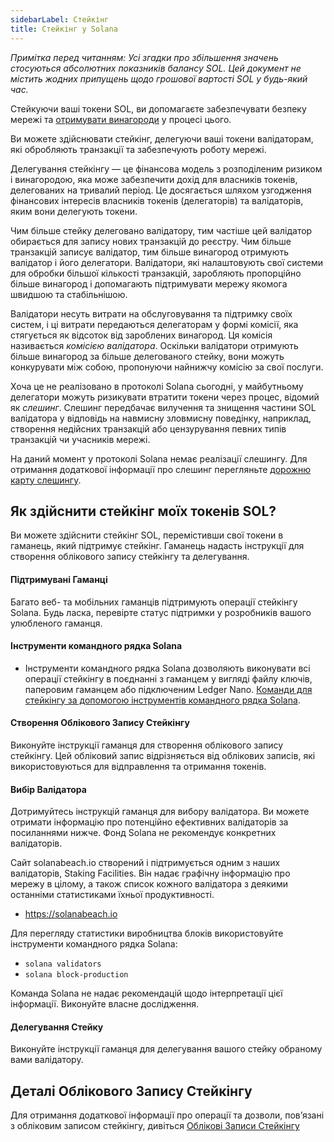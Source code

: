 ```yaml
---
sidebarLabel: Стейкінг
title: Стейкінг у Solana
---
```


_Примітка перед читанням: Усі згадки про збільшення значень стосуються абсолютних
показників балансу SOL. Цей документ не містить жодних припущень щодо
грошової вартості SOL у будь-який час._

Стейкуючи ваші токени SOL, ви допомагаєте забезпечувати безпеку мережі та
[отримувати винагороди](https://docs.anza.xyz/implemented-proposals/staking-rewards)
у процесі цього.

Ви можете здійснювати стейкінг, делегуючи ваші токени валідаторам, які обробляють транзакції
та забезпечують роботу мережі.

Делегування стейкінгу — це фінансова модель з розподіленим ризиком і винагородою, яка може
забезпечити дохід для власників токенів, делегованих на тривалий період. Це досягається
шляхом узгодження фінансових інтересів власників токенів (делегаторів) та валідаторів,
яким вони делегують токени.

Чим більше стейку делеговано валідатору, тим частіше цей валідатор обирається для запису
нових транзакцій до реєстру. Чим більше транзакцій записує валідатор, тим більше винагород
отримують валідатор і його делегатори. Валідатори, які налаштовують свої системи для обробки
більшої кількості транзакцій, заробляють пропорційно більше винагород і допомагають
підтримувати мережу якомога швидшою та стабільнішою.

Валідатори несуть витрати на обслуговування та підтримку своїх систем, і ці витрати передаються
делегаторам у формі комісії, яка стягується як відсоток від зароблених винагород. Ця комісія
називається _комісією валідатора_. Оскільки валідатори отримують більше винагород за більше
делегованого стейку, вони можуть конкурувати між собою, пропонуючи найнижчу комісію за свої послуги.

Хоча це не реалізовано в протоколі Solana сьогодні, у майбутньому делегатори можуть ризикувати
втратити токени через процес, відомий як _слешинг_. Слешинг передбачає вилучення та знищення частини
SOL валідатора у відповідь на навмисну зловмисну поведінку, наприклад, створення недійсних транзакцій
або цензурування певних типів транзакцій чи учасників мережі.

На даний момент у протоколі Solana немає реалізації слешингу. Для отримання додаткової інформації
про слешинг перегляньте
[дорожню карту слешингу](https://docs.anza.xyz/proposals/optimistic-confirmation-and-slashing#slashing-roadmap).

## Як здійснити стейкінг моїх токенів SOL?

Ви можете здійснити стейкінг SOL, перемістивши свої токени в гаманець, який підтримує стейкінг. Гаманець
надасть інструкції для створення облікового запису стейкінгу та делегування.

#### Підтримувані Гаманці

Багато веб- та мобільних гаманців підтримують операції стейкінгу Solana. Будь ласка, перевірте
статус підтримки у розробників вашого улюбленого гаманця.

#### Інструменти командного рядка Solana

- Інструменти командного рядка Solana дозволяють виконувати всі операції стейкінгу в поєднанні з
  гаманцем у вигляді файлу ключів, паперовим гаманцем або підключеним Ledger Nano.
  [Команди для стейкінгу за допомогою інструментів командного рядка Solana](https://docs.anza.xyz/cli/examples/delegate-stake).

#### Створення Облікового Запису Стейкінгу

Виконуйте інструкції гаманця для створення облікового запису стейкінгу. Цей обліковий запис
відрізняється від облікових записів, які використовуються для відправлення та отримання токенів.

#### Вибір Валідатора

Дотримуйтесь інструкцій гаманця для вибору валідатора. Ви можете отримати інформацію про потенційно
ефективних валідаторів за посиланнями нижче. Фонд Solana не рекомендує конкретних валідаторів.

Сайт solanabeach.io створений і підтримується одним з наших валідаторів,
Staking Facilities. Він надає графічну інформацію про мережу в цілому, а також
список кожного валідатора з деякими останніми статистиками їхньої продуктивності.

- https://solanabeach.io

Для перегляду статистики виробництва блоків використовуйте інструменти командного рядка Solana:

- `solana validators`
- `solana block-production`

Команда Solana не надає рекомендацій щодо інтерпретації цієї інформації. Виконуйте власне дослідження.

#### Делегування Стейку

Виконуйте інструкції гаманця для делегування вашого стейку обраному вами валідатору.

## Деталі Облікового Запису Стейкінгу

Для отримання додаткової інформації про операції та дозволи, пов’язані з обліковим записом стейкінгу,
дивіться [Облікові Записи Стейкінгу](/docs/economics/staking/stake-accounts.md)
